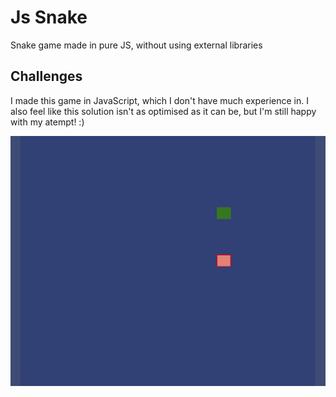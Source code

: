 # Js Snake
Snake game made in pure JS, without using external libraries

## Challenges
I made this game in JavaScript, which I don't have much experience in. I also feel like this solution isn't as optimised as it can be, but I'm still happy with my atempt! :)

<img src="READMEsrc/Snake.gif" width=800 height=400>
